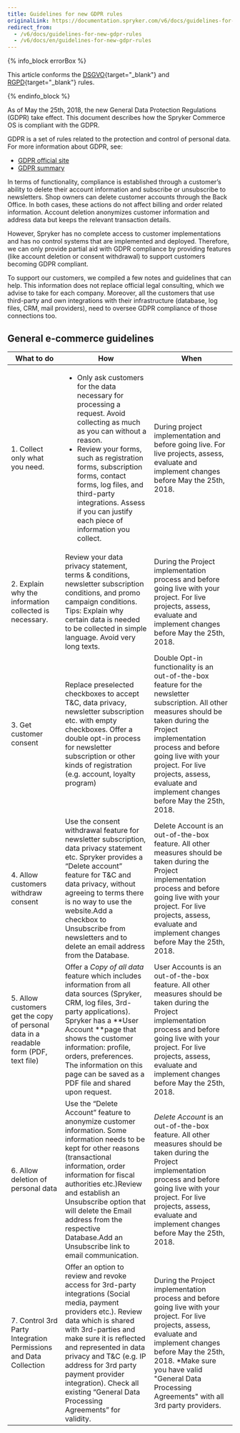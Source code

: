 ```yaml
---
title: Guidelines for new GDPR rules
originalLink: https://documentation.spryker.com/v6/docs/guidelines-for-new-gdpr-rules
redirect_from:
  - /v6/docs/guidelines-for-new-gdpr-rules
  - /v6/docs/en/guidelines-for-new-gdpr-rules
---
```


{% info_block errorBox %}

This article conforms the [DSGVO](https://de.wikipedia.org/wiki/Datenschutz-Grundverordnung){target="_blank"} and [RGPD](https://fr.wikipedia.org/wiki/R%C3%A8glement_g%C3%A9n%C3%A9ral_sur_la_protection_des_donn%C3%A9es){target="_blank"} rules.

{% endinfo_block %}

As of May the 25th, 2018, the new General Data Protection Regulations (GDPR) take effect. This document describes how the Spryker Commerce OS is compliant with the GDPR.

GDPR is a set of rules related to the protection and control of personal data. 
For more information about GDPR, see:

* [GDPR official site](https://eur-lex.europa.eu/legal-content/EN/TXT/?uri=celex%3A32016R0679)
* [GDPR summary](https://gdpr-info.eu/)

In terms of functionality, compliance is established through a customer’s ability to delete their account information and subscribe or unsubscribe to newsletters. Shop owners can delete customer accounts through the Back Office. In both cases, these actions do not affect billing and order related information. Account deletion anonymizes customer information and address data but keeps the relevant transaction details.

However, Spryker has no complete access to customer implementations and has no control systems that are implemented and deployed. Therefore, we can only provide partial aid with GDPR compliance by providing features (like account deletion or consent withdrawal) to support customers becoming GDPR compliant.

To support our customers, we compiled a few notes and guidelines that can help. This information does not replace  official legal consulting, which we advise to take for each company. Moreover, all the customers that use third-party and own integrations with their infrastructure (database, log files, CRM, mail providers), need to oversee GDPR compliance of those connections too.

## General e-commerce guidelines

|  What to do | How | When |
| --- | --- | --- |
|  1. Collect only what you need. | <ul><li>Only ask customers for the data necessary for processing a request. Avoid collecting as much as you can without a reason.</li><li> Review your forms, such as registration forms, subscription forms, contact forms, log files, and third-party integrations. Assess if you can justify each piece of information you collect.</li> | During project implementation and before going live. For live projects, assess, evaluate and implement changes before May the 25th, 2018. |
|  2. Explain why the information collected is necessary.     | Review your data privacy statement, terms & conditions, newsletter subscription conditions, and promo campaign conditions. Tips: Explain why certain data is needed to be collected in simple language. Avoid very long texts. | During the Project implementation process and before going live with your project. For live projects, assess, evaluate and implement changes before May the 25th, 2018. |
|                   3. Get customer consent                    | Replace preselected checkboxes to accept T&C, data privacy, newsletter subscription etc. with empty checkboxes. Offer a double opt-in process for newsletter subscription or other kinds of registration (e.g. account, loyalty program) | Double Opt-in functionality is an out-of-the-box feature for the newsletter subscription. All other measures should be taken during the Project implementation process and before going live with your project. For live projects, assess, evaluate and implement changes before May the 25th, 2018. |
|             4. Allow customers withdraw consent              | Use the consent withdrawal feature for newsletter subscription, data privacy statement etc. Spryker provides a “Delete account” feature for T&C and data privacy, without agreeing to terms there is no way to use the website.Add a checkbox to Unsubscribe from newsletters and to delete an email address from the Database. | Delete Account is an out-of-the-box feature. All other measures should be taken during the Project implementation process and before going live with your project. For live projects, assess, evaluate and implement changes before May the 25th, 2018. |
| 5. Allow customers get the copy of personal data in a readable form (PDF, text file) | Offer a *Copy of all data* feature which includes information from all data sources (Spryker, CRM, log files, 3rd-party applications). Spryker has a **User Account **page that shows the customer information: profile, orders, preferences. The information on this page can be saved as a PDF file and shared upon request. | User Accounts is an out-of-the-box feature. All other measures should be taken during the Project implementation process and before going live with your project. For live projects, assess, evaluate and implement changes before May the 25th, 2018. |
|              6. Allow deletion of personal data              | Use the “Delete Account” feature to anonymize customer information. Some information needs to be kept for other reasons (transactional information, order information for fiscal authorities etc.)Review and establish an Unsubscribe option that will delete the Email address from the respective Database.Add an Unsubscribe link to email communication. | *Delete Account* is an out-of-the-box feature. All other measures should be taken during the Project implementation process and before going live with your project. For live projects, assess, evaluate and implement changes before May the 25th, 2018. |
| 7. Control 3rd Party Integration Permissions and Data Collection | Offer an option to review and revoke access for 3rd-party integrations (Social media, payment providers etc.). Review data which is shared with 3rd-parties and make sure it is reflected and represented in data privacy and T&C (e.g. IP address for 3rd party payment provider integration). Check all existing “General Data Processing Agreements” for validity. | During the Project implementation process and before going live with your project. For live projects, assess, evaluate and implement changes before May the 25th, 2018. *Make sure you have valid "General Data Processing Agreements" with all 3rd party providers. |
